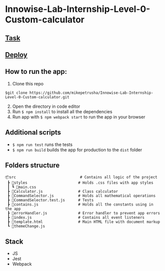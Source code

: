 # Innowise-Lab-Internship-Level-0-Custom-calculator

## [Task](https://mail.google.com/chat/u/2/#chat/space/AAAAg3mEYtY)

## [Deploy](https://mikepetrusha.github.io/Innowise-Lab-Internship-Level-0-Custom-calculator/)

## How to run the app:

1. Clone this repo

```
$git clone https://github.com/mikepetrusha/Innowise-Lab-Internship-Level-0-Custom-calculator.git
```

2. Open the directory in code editor
3. Run `$ npm install` to install all the dependencies
4. Run app with `$ npm webpack start` to run the app in your browser

## Additional scripts
- `$ npm run test` runs the tests
- `$ npm run build` builds the app for production to the `dist` folder

## Folders structure
```
📦src                             # Contains all logic of the project
 ┣ 📂styles                       # Holds .css files with app styles
 ┃ ┗ 📜main.css
 ┣ 📜Calculator.js                # Class calculator
 ┣ 📜CommandSelector.js           # Holds all mathematical operations
 ┣ 📜CommandSelector.test.js      # Tests
 ┣ 📜contains.js                  # Holds all the constants using in the app
 ┣ 📜errorHandler.js              # Error handler to prevent app errors
 ┣ 📜index.js                     # Contains all event listeners
 ┣ 📜template.html                # Main HTML file with document markup
 ┗ 📜themeChange.js
```
## Stack
- JS
- Jest
- Webpack

